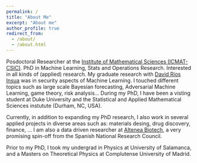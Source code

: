 ```yaml
---
permalink: /
title: "About Me"
excerpt: "About me"
author_profile: true
redirect_from:
  - /about/
  - /about.html
---
```


Posdoctoral Researcher at the [Institute of Mathematical Sciences (ICMAT-CSIC)](https://www.icmat.es/es).
PhD in Machine Learning, Stats and Operations Research. Interested in all kinds of (applied) research.
My graduate research with [David Ríos Insua](https://www.icmat.es/drios) was in
security aspects of Machine Learning. I touched different topics such as
large scale Bayesian forecasting, Adversarial Machine Learning, game theory,
risk analysis... During my PhD, I have been a visting student at Duke University and the
Statistical and Applied Mathematical Sciences instutute (Durham, NC, USA).

Currently, in addition to expanding my PhD research, I also work in several applied projects in diverse areas such as:
materials desing, drug discovery, finance, ...
I am also a data driven researcher at [AItenea Biotech](https://aitenea.com/), a very promising
spin-off from the Spanish National Research Council.

Prior to my PhD, I took my undergrad in Physics at University of Salamanca,
and a Masters on Theoretical Physics at Complutense University of Madrid.
